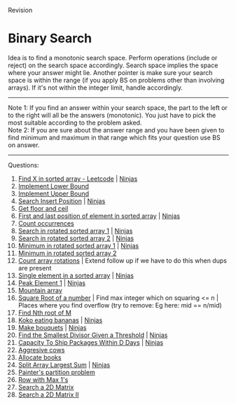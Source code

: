 Revision

# Binary Search

Idea is to find a monotonic search space. Perform operations (include or reject) on the search space accordingly. Search space implies the space where your answer might lie. Another pointer is make sure your search space is within the range (if you apply BS on problems other than involving arrays). If it's not within the integer limit, handle accordingly.
<hr>
Note 1: If you find an answer within your search space, the part to the left or to the right will all be the answers (monotonic). You just have to pick the most suitable according to the problem asked.
<br>
Note 2: If you are sure about the answer range and you have been given to find minimum and maximum in that range which fits your question use BS on answer.
<hr>

Questions:
1. [Find X in sorted array - Leetcode](https://leetcode.com/problems/binary-search/description/) | [Ninjas](https://www.naukri.com/code360/problems/binary-search_972)
2. [Implement Lower Bound](https://www.naukri.com/code360/problems/lower-bound_8165382)
3. [Implement Upper Bound](https://www.naukri.com/code360/problems/implement-upper-bound_8165383)
4. [Search Insert Position](https://leetcode.com/problems/search-insert-position/description/) | [Ninjas](https://www.naukri.com/code360/problems/algorithm-to-find-best-insert-position-in-sorted-array_839813)
5. [Get floor and ceil](https://www.naukri.com/code360/problems/ceiling-in-a-sorted-array_1825401)
6. [First and last position of element in sorted array](https://leetcode.com/problems/find-first-and-last-position-of-element-in-sorted-array/description/) | [Ninjas](https://www.naukri.com/code360/problems/first-and-last-position-of-an-element-in-sorted-array_1082549)
7. [Count occurrences](https://www.naukri.com/code360/problems/occurrence-of-x-in-a-sorted-array_630456)
8. [Search in rotated sorted array 1](https://leetcode.com/problems/search-in-rotated-sorted-array/description/) | [Ninjas](https://www.naukri.com/code360/problems/search-in-rotated-sorted-array_1082554)
9. [Search in rotated sorted array 2](https://leetcode.com/problems/search-in-rotated-sorted-array-ii/description/) | [Ninjas](https://www.naukri.com/code360/problems/search-in-a-rotated-sorted-array-ii_7449547)
10. [Minimum in rotated sorted array 1](https://leetcode.com/problems/find-minimum-in-rotated-sorted-array/description/) | [Ninjas](https://www.naukri.com/code360/problems/rotated-array_1093219)
11. [Minimum in rotated sorted array 2](https://leetcode.com/problems/find-minimum-in-rotated-sorted-array-ii/description/)
12. [Count array rotations](https://www.naukri.com/code360/problems/rotation_7449070) | Extend follow up if we have to do this when dups are present
13. [Single element in a sorted array](https://leetcode.com/problems/single-element-in-a-sorted-array/description/) | [Ninjas](https://www.naukri.com/code360/problems/unique-element-in-sorted-array_1112654)
14. [Peak Element 1](https://leetcode.com/problems/find-peak-element/description/) | [Ninjas](https://www.naukri.com/code360/problems/find-peak-element_1081482)
15. [Mountain array](https://leetcode.com/problems/peak-index-in-a-mountain-array/description/)
16. [Square Root of a number](https://www.naukri.com/code360/problems/square-root-integral_893351) | Find max integer which on squaring <= n | Places where you find overflow (try to remove: Eg here: mid == n/mid)
17. [Find Nth root of M](https://www.naukri.com/code360/problems/nth-root-of-m_1062679)
18. [Koko eating bananas](https://leetcode.com/problems/koko-eating-bananas/description/) | [Ninjas](https://www.naukri.com/code360/problems/minimum-rate-to-eat-bananas_7449064)
19. [Make bouquets](https://leetcode.com/problems/minimum-number-of-days-to-make-m-bouquets/description/) | [Ninjas](https://www.naukri.com/code360/problems/rose-garden_2248080)
20. [Find the Smallest Divisor Given a Threshold](https://leetcode.com/problems/find-the-smallest-divisor-given-a-threshold/description/) | [Ninjas](https://www.naukri.com/code360/problems/smallest-divisor-with-the-given-limit_1755882)
21. [Capacity To Ship Packages Within D Days](https://leetcode.com/problems/capacity-to-ship-packages-within-d-days/description/) | [Ninjas](https://www.naukri.com/code360/problems/capacity-to-ship-packages-within-d-days_1229379)
22. [Aggresive cows](https://www.naukri.com/code360/problems/aggressive-cows_1082559)
23. [Allocate books](https://www.naukri.com/code360/problems/allocate-books_1090540)
24. [Split Array Largest Sum](https://leetcode.com/problems/split-array-largest-sum/description/) | [Ninjas](https://www.naukri.com/code360/problems/largest-subarray-sum-minimized_7461751)
25. [Painter's partition problem](https://www.naukri.com/code360/problems/painter-s-partition-problem_1089557)
26. [Row with Max 1's](https://www.naukri.com/code360/problems/row-of-a-matrix-with-maximum-ones_982768)
27. [Search a 2D Matrix](https://leetcode.com/problems/search-a-2d-matrix/description/)
28. [Search a 2D Matrix II](https://leetcode.com/problems/search-a-2d-matrix-ii/description/)
